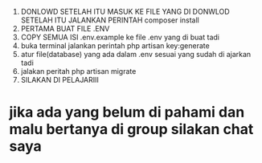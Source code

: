 1. DONLOWD SETELAH ITU MASUK KE FILE YANG DI DONWLOD SETELAH ITU JALANKAN PERINTAH
   composer install
2. PERTAMA BUAT FILE .ENV
3. COPY SEMUA ISI .env.example ke file .env yang di buat tadi 
4. buka terminal jalankan perintah php artisan key:generate
5. atur file(database) yang ada dalam .env sesuai yang sudah di ajarkan tadi
6. jalakan peritah php artisan migrate
7. SILAKAN DI PELAJARIII

jika ada yang belum di pahami dan malu bertanya di group silakan chat saya 
=======
